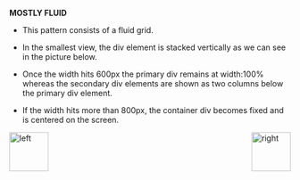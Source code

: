 

<b>MOSTLY FLUID</b>

- This pattern consists of a fluid grid.

- In the smallest view, the div element is stacked vertically as we can see in the picture below. 

- Once the width hits 600px the primary div remains at width:100% whereas the secondary div elements are shown as two columns below the primary div element. 

- If the width hits more than 800px, the container div becomes fixed and is centered on the screen.



[<img align="left" alt="left" src="https://cloud.githubusercontent.com/assets/14101008/11165526/091b197c-8acf-11e5-8ac1-3a1e5042ed78.png" width="70" height="70"></img>](https://github.com/vaishnaviviswanathan/CSCI_5828_RESPONSIVE-WEB-DESIGN/blob/master/pattern3.md)
[<img align="right" alt="right" src="https://cloud.githubusercontent.com/assets/14101008/11165527/0a4289a2-8acf-11e5-8378-c5e3a55ab4dc.png" width="70" height="70"></img>](https://github.com/vaishnaviviswanathan/CSCI_5828_RESPONSIVE-WEB-DESIGN/blob/master/pattern5.md)

